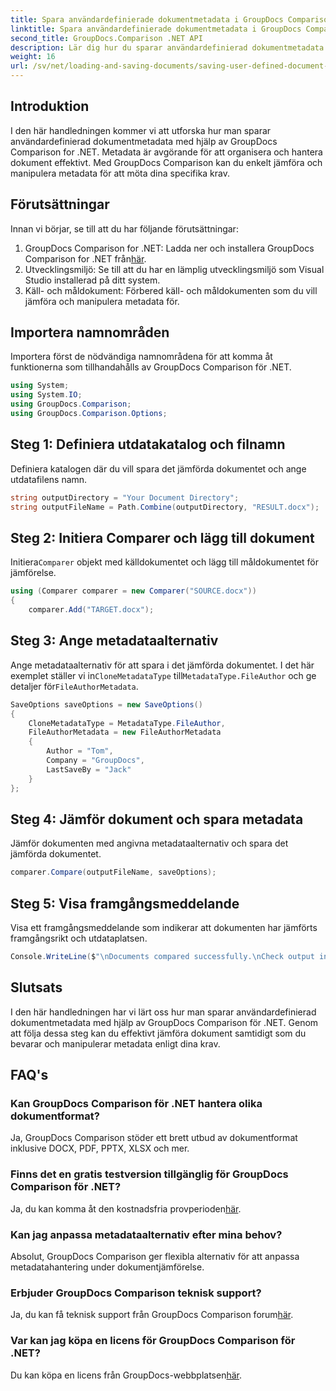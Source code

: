 ```yaml
---
title: Spara användardefinierade dokumentmetadata i GroupDocs Comparison för .NET
linktitle: Spara användardefinierade dokumentmetadata i GroupDocs Comparison för .NET
second_title: GroupDocs.Comparison .NET API
description: Lär dig hur du sparar användardefinierad dokumentmetadata med GroupDocs Comparison för .NET. Jämför och manipulera enkelt metadata med steg-för-steg-instruktioner.
weight: 16
url: /sv/net/loading-and-saving-documents/saving-user-defined-document-metadata/
---
```

## Introduktion
I den här handledningen kommer vi att utforska hur man sparar användardefinierad dokumentmetadata med hjälp av GroupDocs Comparison for .NET. Metadata är avgörande för att organisera och hantera dokument effektivt. Med GroupDocs Comparison kan du enkelt jämföra och manipulera metadata för att möta dina specifika krav.
## Förutsättningar
Innan vi börjar, se till att du har följande förutsättningar:
1.  GroupDocs Comparison for .NET: Ladda ner och installera GroupDocs Comparison for .NET från[här](https://releases.groupdocs.com/comparison/net/).
2. Utvecklingsmiljö: Se till att du har en lämplig utvecklingsmiljö som Visual Studio installerad på ditt system.
3. Käll- och måldokument: Förbered käll- och måldokumenten som du vill jämföra och manipulera metadata för.

## Importera namnområden
Importera först de nödvändiga namnområdena för att komma åt funktionerna som tillhandahålls av GroupDocs Comparison för .NET.
```csharp
using System;
using System.IO;
using GroupDocs.Comparison;
using GroupDocs.Comparison.Options;
```
## Steg 1: Definiera utdatakatalog och filnamn
Definiera katalogen där du vill spara det jämförda dokumentet och ange utdatafilens namn.
```csharp
string outputDirectory = "Your Document Directory";
string outputFileName = Path.Combine(outputDirectory, "RESULT.docx");
```
## Steg 2: Initiera Comparer och lägg till dokument
 Initiera`Comparer` objekt med källdokumentet och lägg till måldokumentet för jämförelse.
```csharp
using (Comparer comparer = new Comparer("SOURCE.docx"))
{
    comparer.Add("TARGET.docx");
```
## Steg 3: Ange metadataalternativ
 Ange metadataalternativ för att spara i det jämförda dokumentet. I det här exemplet ställer vi in`CloneMetadataType` till`MetadataType.FileAuthor` och ge detaljer för`FileAuthorMetadata`.
```csharp
SaveOptions saveOptions = new SaveOptions()
{
    CloneMetadataType = MetadataType.FileAuthor,
    FileAuthorMetadata = new FileAuthorMetadata
    {
        Author = "Tom",
        Company = "GroupDocs",
        LastSaveBy = "Jack"
    }
};
```
## Steg 4: Jämför dokument och spara metadata
Jämför dokumenten med angivna metadataalternativ och spara det jämförda dokumentet.
```csharp
comparer.Compare(outputFileName, saveOptions);
```
## Steg 5: Visa framgångsmeddelande
Visa ett framgångsmeddelande som indikerar att dokumenten har jämförts framgångsrikt och utdataplatsen.
```csharp
Console.WriteLine($"\nDocuments compared successfully.\nCheck output in {outputDirectory}.");
```

## Slutsats
I den här handledningen har vi lärt oss hur man sparar användardefinierad dokumentmetadata med hjälp av GroupDocs Comparison för .NET. Genom att följa dessa steg kan du effektivt jämföra dokument samtidigt som du bevarar och manipulerar metadata enligt dina krav.
## FAQ's
### Kan GroupDocs Comparison för .NET hantera olika dokumentformat?
Ja, GroupDocs Comparison stöder ett brett utbud av dokumentformat inklusive DOCX, PDF, PPTX, XLSX och mer.
### Finns det en gratis testversion tillgänglig för GroupDocs Comparison för .NET?
 Ja, du kan komma åt den kostnadsfria provperioden[här](https://releases.groupdocs.com/).
### Kan jag anpassa metadataalternativ efter mina behov?
Absolut, GroupDocs Comparison ger flexibla alternativ för att anpassa metadatahantering under dokumentjämförelse.
### Erbjuder GroupDocs Comparison teknisk support?
Ja, du kan få teknisk support från GroupDocs Comparison forum[här](https://forum.groupdocs.com/c/comparison/12).
### Var kan jag köpa en licens för GroupDocs Comparison för .NET?
 Du kan köpa en licens från GroupDocs-webbplatsen[här](https://purchase.groupdocs.com/buy).